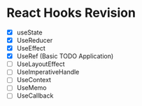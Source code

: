 # React Hooks Revision

- [x] useState
- [x] UseReducer
- [x] UseEffect
- [x] UseRef (Basic TODO Application)
- [ ] UseLayoutEffect
- [ ] UseImperativeHandle
- [ ] UseContext
- [ ] UseMemo
- [ ] UseCallback
